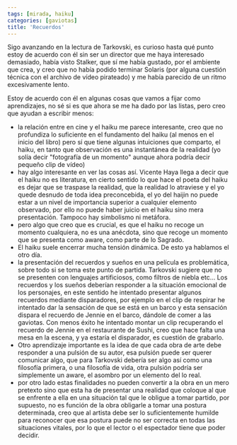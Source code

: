 ```yaml
---
tags: [mirada, haiku]
categories: [gaviotas]
title: 'Recuerdos'
---
```


Sigo avanzando en la lectura de Tarkovski, es curioso hasta qué punto estoy de acuerdo con él sin ser un director que me haya interesado demasiado, había visto Stalker, que sí me había gustado, por el ambiente que crea, y creo que no había podido terminar Solaris (por alguna cuestión técnica con el archivo de vídeo pirateado) y me había parecido de un ritmo excesivamente lento.

Estoy de acuerdo con él en algunas cosas que vamos a fijar como aprendizajes, no sé si es que ahora se me ha dado por las listas, pero creo que ayudan a escribir menos:

- la relación entre en cine y el haiku me parece interesante, creo que no profundiza lo suficiente en el fundamento del haiku (al menos en el inicio del libro) pero sí que tiene algunas intuiciones que comparto, el haiku, en tanto que observación es una instantánea de la realidad (yo solía decir "fotografía de un momento" aunque ahora podría decir pequeño clip de vídeo)
- hay algo interesante en ver las cosas así. Vicente Haya llega a decir que el haiku no es literatura, en cierto sentido lo que hace el poeta del haiku es dejar que se traspase la realidad, que la realidad lo atraviese y el yo quede desnudo de toda idea preconcebida, el yo del haijin no puede estar a un nivel de importancia superior a cualquier elemento observado, por ello no puede haber juicio en el haiku sino mera presentación. Tampoco hay simbolismo ni metáfora.
- pero algo que creo que es crucial, es que el haiku no recoge un momento cualquiera, no es una anécdota, sino que recoge un momento que se presenta como aware, como parte de lo Sagrado. 
- El haiku suele encerrar mucha tensión dinámica. De esto ya hablamos el otro día.
- la presentación del recuerdos y sueños en una película es problemática, sobre todo si se toma este punto de partida. Tarkovski sugiere que no se presenten con lenguajes artificiosos, como filtros de niebla etc... Los recuerdos y los sueños deberían responder a la situación emocional de los personajes, en este sentido he intentado presentar algunos recuerdos mediante disparadores, por ejemplo en el clip de respirar he intentado dar la sensación de que se está en un barco y esta sensación dispara el recuerdo de Jennie en el barco, dándole de comer a las gaviotas. Con menos éxito he intentado montar un clip recuperando el recuerdo de Jennie en el restaurante de Sushi, creo que hace falta una mesa en la escena, y ya estaría el disparador, es cuestión de grabarlo.
- Otro aprendizaje importante es la idea de que cada obra de arte debe responder a una pulsión de su autor, esa pulsión puede ser querer comunicar algo, que para Tarkovski debería ser algo así como una filosofía primera, o una filosofía de vida, otra pulsión podría ser simplemente un aware, el asombro por un elemento del lo real.
- por otro lado estas finalidades no pueden convertir a la obra en un mero pretexto sino que esta ha de presentar una realidad que coloque al que se enfrente a ella en una situación tal que le obligue a tomar partido, por supuesto, no es función de la obra obligarle a tomar una postura determinada, creo que al artista debe ser lo suficientemente humilde para reconocer que esa postura puede no ser correcta en todas las situaciones vitales, por lo que el lector o el espectador tiene que poder decidir.
